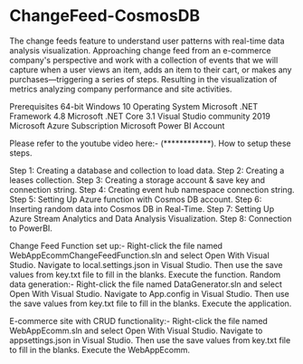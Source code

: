 # ChangeFeed-CosmosDB

The change feeds feature to understand user patterns with real-time data analysis visualization. Approaching change feed from an e-commerce company's perspective and work with a collection of events that we will capture when a user views an item, adds an item to their cart, or makes any purchases—triggering a series of steps. Resulting in the visualization of metrics analyzing company performance and site activities.

Prerequisites
64-bit Windows 10 Operating System
Microsoft .NET Framework 4.8
Microsoft .NET Core 3.1
Visual Studio community 2019
Microsoft Azure Subscription
Microsoft Power BI Account


Please refer to the youtube video here:- (************). How to setup these steps.

Step 1: Creating a database and collection to load data.
Step 2: Creating a leases collection.
Step 3: Creating a storage account & save key and connection string.
Step 4: Creating event hub namespace connection string.
Step 5: Setting Up Azure function with Cosmos DB account.
Step 6: Inserting random data into Cosmos DB in Real-Time.
Step 7: Setting Up Azure Stream Analytics and Data Analysis Visualization.
Step 8: Connection to PowerBI.

Change Feed Function set up:-
Right-click the file named WebAppEcommChangeFeedFunction.sln and select Open With Visual Studio.
Navigate to local.settings.json in Visual Studio. Then use the save values from key.txt file to fill in the blanks.
Execute the function.
Random data generation:-
Right-click the file named DataGenerator.sln and select Open With Visual Studio.
Navigate to App.config in Visual Studio. Then use the save values from key.txt file to fill in the blanks.
Execute the application.

E-commerce site with CRUD functionality:-
Right-click the file named WebAppEcomm.sln and select Open With Visual Studio.
Navigate to appsettings.json in Visual Studio. Then use the save values from key.txt file to fill in the blanks.
Execute the WebAppEcomm.
